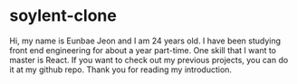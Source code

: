 # soylent-clone

Hi, my name is Eunbae Jeon and I am 24 years old.
I have been studying front end engineering for about a year part-time.
One skill that I want to master is React.
If you want to check out my previous projects, you can do it at my github repo.
Thank you for reading my introduction.
